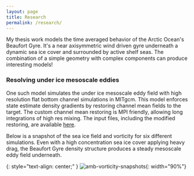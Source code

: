 ```yaml
---
layout: page
title: Research
permalink: /research/
---
```


My thesis work models the time averaged behavior of the Arctic Ocean's Beaufort Gyre.
It's a near axisymmetric wind driven gyre underneath a dynamic sea ice cover and
surrounded by active shelf seas. The combination of a simple geometry with complex
components can produce interesting models!

### Resolving under ice mesoscale eddies
One such model simulates the under ice mesoscale eddy field with high resolution flat bottom channel simulations in MITgcm. This model enforces state estimate density gradients by restoring channel mean fields to the target. The custom channel mean restoring is MPI friendly, allowing long integrations of high res mixing. The input files, including the modified restoring, are available [here][amb-repo].

Below is a snapshot of the sea ice field and vorticity for six different simulations. Even with a high concentration sea ice cover applying heavy drag, the Beaufort Gyre density structure produces a steady mesoscale eddy field underneath.

{: style="text-align: center;" }
![amb-vorticity-snapshots](/assets/figVortSnapshots-FullGrid.png){: width="90%"}


[amb-repo]: https://github.com/hmason13/ArcticMiddepthBI